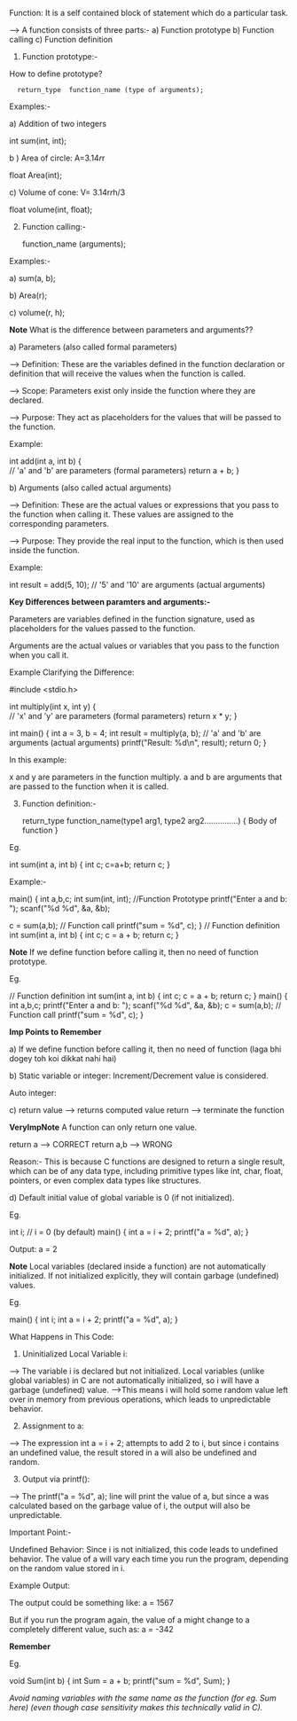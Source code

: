 Function: It is a self contained block of statement which do a particular task.

--> A function consists of three parts:-
    a) Function prototype
    b) Function calling
    c) Function definition


1) Function prototype:- 

How to define prototype?

      return_type  function_name (type of arguments);


Examples:-

a) Addition of two integers

   int sum(int, int);  
                              

b ) Area of circle: A=3.14*r*r
    
   float  Area(int);                            


c) Volume of cone: V= 3.14r*r*h/3

   float volume(int, float);      




2) Function calling:- 

      function_name (arguments);
   

Examples:-

a) sum(a, b);

b) Area(r);
 
c) volume(r, h);


**Note**
What is the difference between parameters and arguments??

a) Parameters (also called formal parameters)

--> Definition: These are the variables defined in the function declaration or definition that will receive the values when the function is called.

--> Scope: Parameters exist only inside the function where they are declared.

--> Purpose: They act as placeholders for the values that will be passed to the function.

Example:

int add(int a, int b) 
{  
   // 'a' and 'b' are parameters (formal parameters)
   return a + b;
}


b) Arguments (also called actual arguments)

--> Definition: These are the actual values or expressions that you pass to the function when calling it. These values are assigned to the corresponding parameters.

--> Purpose: They provide the real input to the function, which is then used inside the function.


Example:

int result = add(5, 10);  // '5' and '10' are arguments (actual arguments)


**Key Differences between paramters and arguments:-**

Parameters are variables defined in the function signature, used as placeholders for the values passed to the function.

Arguments are the actual values or variables that you pass to the function when you call it.

Example Clarifying the Difference:

#include <stdio.h>

int multiply(int x, int y) 
{  
   // 'x' and 'y' are parameters (formal parameters)
   return x * y;
}

int main() 
{
    int a = 3, b = 4;
    int result = multiply(a, b);  // 'a' and 'b' are arguments (actual arguments)
    printf("Result: %d\n", result);
    return 0;
}

In this example:

x and y are parameters in the function multiply.
a and b are arguments that are passed to the function when it is called.




3) Function definition:-

      return_type  function_name(type1 arg1, type2 arg2……………)
      {
         Body of function
      }
       
      
Eg.

int sum(int a, int b)
{
   int c;
   c=a+b;
   return c;
} 


Example:-

main()
{
   int a,b,c;
   int sum(int, int);    //Function Prototype
   printf("Enter a and b: ");
   scanf("%d %d", &a, &b);

   c = sum(a,b);   // Function call
   printf("sum = %d", c);
}
// Function definition
int sum(int a, int b)
{
   int c;
   c = a + b;
   return c;
}

**Note**
If we define function before calling it, then no need of function prototype.

Eg.

// Function definition
int sum(int a, int b)
{
   int c;
   c = a + b;
   return c;
}
main()
{
   int a,b,c;
   printf("Enter a and b: ");
   scanf("%d %d", &a, &b);
   c = sum(a,b);   // Function call
   printf("sum = %d", c);
}



**Imp Points to Remember**

a) If we define function before calling it, then no need of function 
   (laga bhi dogey toh koi dikkat nahi hai)

b) Static variable or integer: Increment/Decrement value is considered.

   Auto integer: 


c) return value --> returns computed value
   return --> terminate the function

   **VeryImpNote** 
   A function can only return one value.

   return a --> CORRECT
   return a,b --> WRONG

   Reason:-
   This is because C functions are designed to return a single result, which can be of any data type, including primitive types like int, char, float, pointers, or even complex data types like structures.


d) Default initial value of global variable is 0 (if not initialized).

Eg. 

int i;  // i = 0 (by default)
main()
{
   int a = i + 2;
   printf("a = %d", a);
}

Output:
a = 2

**Note**
Local variables (declared inside a function) are not automatically initialized. If not initialized explicitly, they will contain garbage (undefined) values.

Eg.

main()
{
   int i;
   int a = i + 2;
   printf("a = %d", a);
}

What Happens in This Code:

1) Uninitialized Local Variable i:

--> The variable i is declared but not initialized. Local variables (unlike global variables) in C are not automatically initialized, so i will have a garbage (undefined) value.
-->This means i will hold some random value left over in memory from previous operations, which leads to unpredictable behavior.

2) Assignment to a:

--> The expression int a = i + 2; attempts to add 2 to i, but since i contains an undefined value, the result stored in a will also be undefined and random.

3) Output via printf():

--> The printf("a = %d", a); line will print the value of a, but since a was calculated based on the garbage value of i, the output will also be unpredictable.


Important Point:-

Undefined Behavior: Since i is not initialized, this code leads to undefined behavior. The value of a will vary each time you run the program, depending on the random value stored in i.

Example Output:

The output could be something like:
a = 1567

But if you run the program again, the value of a might change to a completely different value, such as:
a = -342




**Remember**

Eg.

void Sum(int b)
{
    int Sum = a + b;
    printf("sum = %d", Sum); 
}

*Avoid naming variables with the same name as the function (for eg. Sum here) (even though case sensitivity makes this technically valid in C).*
